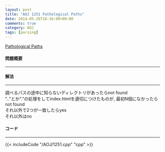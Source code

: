```yaml
---
layout: post
title: "AOJ 1251 Pathological Paths"
date: 2014-05-26T18:16:00+09:00
comments: true
category: AOJ
tags: [parsing]
---
```


[Pathological Paths](http://judge.u-aizu.ac.jp/onlinejudge/description.jsp?id=1251)

#### 問題概要

****

#### 解法

****

調べるパスの途中に知らないディレクトリがあったらnot found  
".."とか"."の処理をしてindex.htmlを適切につけたものが, 最初N個になかったらnot found  
それ以外で2つが一致したらyes  
それ以外はno  

#### コード

****

{{< includeCode "/AOJ/1251.cpp" "cpp" >}}
